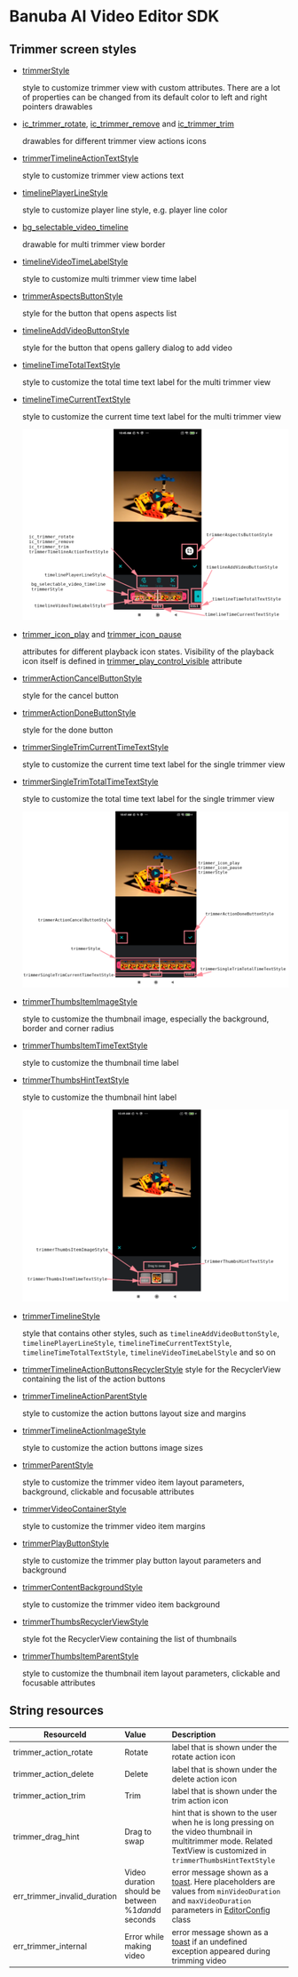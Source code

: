 # Banuba AI Video Editor SDK
## Trimmer screen styles

- [trimmerStyle](../app/src/main/res/values/themes.xml#L144)

    style to customize trimmer view with custom attributes. There are a lot of properties can be changed from its default color to left and right pointers drawables

- [ic_trimmer_rotate](../app/src/main/res/drawable/ic_trimmer_rotate.xml), [ic_trimmer_remove](../app/src/main/res/drawable/ic_trimmer_remove.xml) and [ic_trimmer_trim](../app/src/main/res/drawable/ic_trimmer_trim.xml)

    drawables for different trimmer view actions icons

- [trimmerTimelineActionTextStyle](../app/src/main/res/values/themes.xml#L149)

    style to customize trimmer view actions text 

- [timelinePlayerLineStyle](../app/src/main/res/values/themes.xml#L1016)

    style to customize player line style, e.g. player line color

- [bg_selectable_video_timeline](../app/src/main/res/drawable/bg_selected_video_timeline.xml)

    drawable for multi trimmer view border

- [timelineVideoTimeLabelStyle](../app/src/main/res/values/themes.xml#L878)

    style to customize multi trimmer view time label

- [trimmerAspectsButtonStyle](../app/src/main/res/values/themes.xml#L156)

    style for the button that opens aspects list

- [timelineAddVideoButtonStyle](../app/src/main/res/values/themes.xml#L874)

    style for the button that opens gallery dialog to add video 

- [timelineTimeTotalTextStyle](../app/src/main/res/values/themes.xml#L877)

    style to customize the total time text label for the multi trimmer view

- [timelineTimeCurrentTextStyle](../app/src/main/res/values/themes.xml#L876)

    style to customize the current time text label for the multi trimmer view

    ![img](screenshots/new_trimmer1.png)

- [trimmer_icon_play](../app/src/main/res/values/themes.xml#L174) and [trimmer_icon_pause](../app/src/main/res/values/themes.xml#L172)

    attributes for different playback icon states. Visibility of the playback icon itself is defined in [trimmer_play_control_visible](../app/src/main/res/values/themes.xml#L170) attribute

- [trimmerActionCancelButtonStyle](../app/src/main/res/values/themes.xml#L158)

    style for the cancel button

- [trimmerActionDoneButtonStyle](../app/src/main/res/values/themes.xml#L157)

    style for the done button

- [trimmerSingleTrimCurrentTimeTextStyle](../app/src/main/res/values/themes.xml#L154)

    style to customize the current time text label for the single trimmer view

- [trimmerSingleTrimTotalTimeTextStyle](../app/src/main/res/values/themes.xml#L155)

    style to customize the total time text label for the single trimmer view


    ![img](screenshots/new_trimmer2.png)


- [trimmerThumbsItemImageStyle](../app/src/main/res/values/themes.xml#L167)

    style to customize the thumbnail image, especially the background, border and corner radius 

- [trimmerThumbsItemTimeTextStyle](../app/src/main/res/values/themes.xml#L168)

    style to customize the thumbnail time label

- [trimmerThumbsHintTextStyle](../app/src/main/res/values/themes.xml#L165)

    style to customize the thumbnail hint label

    ![img](screenshots/new_trimmer3.png)


- [trimmerTimelineStyle](../app/src/main/res/values/themes.xml#L145)

    style that contains other styles, such as ```timelineAddVideoButtonStyle```, ```timelinePlayerLineStyle```, ```timelineTimeCurrentTextStyle```, ```timelineTimeTotalTextStyle```, ```timelineVideoTimeLabelStyle``` and so on


- [trimmerTimelineActionButtonsRecyclerStyle](../app/src/main/res/values/themes.xml#L146)
    style for the RecyclerView containing the list of the action buttons

- [trimmerTimelineActionParentStyle](../app/src/main/res/values/themes.xml#L147)

    style to customize the action buttons layout size and margins

- [trimmerTimelineActionImageStyle](../app/src/main/res/values/themes.xml#L148)

    style to customize the action buttons image sizes


- [trimmerParentStyle](../app/src/main/res/values/themes.xml#L150)

    style to customize the trimmer video item layout parameters, background, clickable and focusable attributes

- [trimmerVideoContainerStyle](../app/src/main/res/values/themes.xml#L151)

    style to customize the trimmer video item margins

- [trimmerPlayButtonStyle](../app/src/main/res/values/themes.xml#L152)

    style to customize the trimmer play button layout parameters and background

- [trimmerContentBackgroundStyle](../app/src/main/res/values/themes.xml#L153)

    style to customize the trimmer video item background

- [trimmerThumbsRecyclerViewStyle](../app/src/main/res/values/themes.xml#L164)

    style fot the RecyclerView containing the list of thumbnails

- [trimmerThumbsItemParentStyle](../app/src/main/res/values/themes.xml#L166)

    style to customize the thumbnail item layout parameters, clickable and focusable attributes


## String resources

| ResourceId        |      Value      |   Description |
| ------------- | :----------- | :------------- |
| trimmer_action_rotate | Rotate | label that is shown under the rotate action icon
| trimmer_action_delete | Delete | label that is shown under the delete action icon
| trimmer_action_trim | Trim | label that is shown under the trim action icon
| trimmer_drag_hint | Drag to swap | hint that is shown to the user when he is long pressing on the video thumbnail in multitrimmer mode. Related TextView is customized in ```trimmerThumbsHintTextStyle```
| err_trimmer_invalid_duration | Video duration should be between %1$d and %2$d seconds | error message shown as a [toast](alert_styles.md#L11). Here placeholders are values from ```minVideoDuration``` and ```maxVideoDuration``` parameters in [EditorConfig](https://github.com/Banuba/ve-sdk-android-integration-sample/blob/main/mddocs/config_videoeditor.md) class
| err_trimmer_internal | Error while making video | error message shown as a [toast](alert_styles.md#L11) if an undefined exception appeared during trimming video
